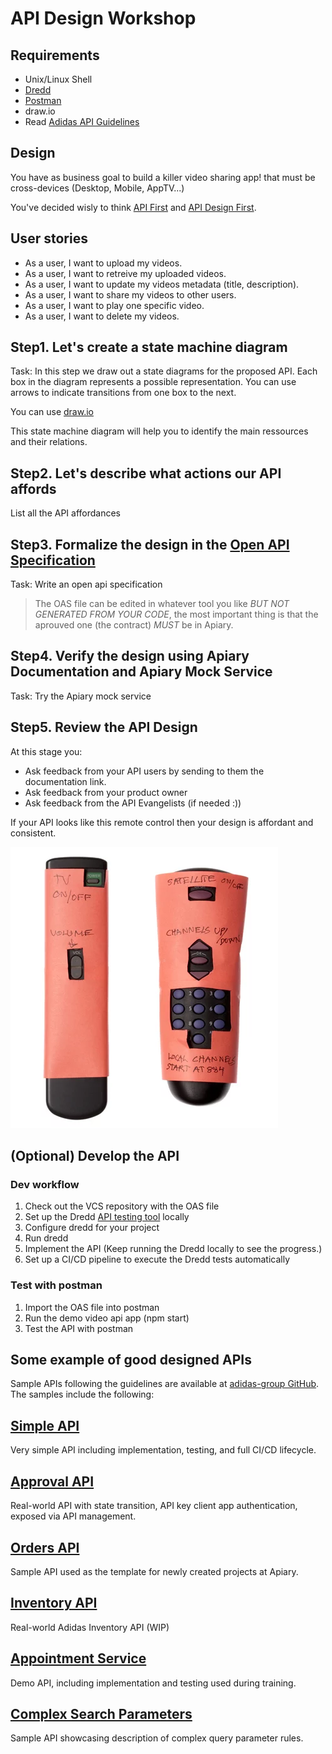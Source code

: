 # API Design Workshop


## Requirements

- Unix/Linux Shell
- [Dredd](http://dredd.readthedocs.io/en/latest/)
- [Postman](https://www.getpostman.com/)
- draw.io
- Read [Adidas API Guidelines](https://adidas-group.gitbooks.io/api-guidelines/content/)

## Design

You have as business goal to build a killer video sharing app! that must be cross-devices (Desktop, Mobile, AppTV...)

You've decided wisly to think [API First](https://adidas-group.gitbooks.io/api-guidelines/content/core-principles/api-first.html) and [API Design First](https://adidas-group.gitbooks.io/api-guidelines/content/core-principles/design-maturity.html).


## User stories

- As a user, I want to upload my videos.
- As a user, I want to retreive my uploaded videos.
- As a user, I want to update my videos metadata (title, description).
- As a user, I want to share my videos to other users.
- As a user, I want to play one specific video.
- As a user, I want to delete my videos.

## Step1. Let's create a state machine diagram

Task: In this step we draw out a state diagrams for the proposed API. Each box in the diagram represents a possible representation. You can use arrows to indicate transitions from one box to the next.

You can use [draw.io](draw.io)

This state machine diagram will help you to identify the main ressources and their relations.


## Step2. Let's describe what actions our API affords

List all the API affordances


## Step3. Formalize the design in the [Open API Specification](http://swagger.io/specification/)

Task: Write an open api specification


> The OAS file can be edited in whatever tool you like *BUT NOT GENERATED FROM YOUR CODE*, the most important thing is that the aprouved one (the contract) *MUST* be in Apiary.



## Step4. Verify the design using Apiary Documentation and Apiary Mock Service

Task: Try the Apiary mock service

## Step5. Review the API Design


At this stage you:

- Ask feedback from your API users by sending to them the documentation link.
- Ask feedback from your product owner
- Ask feedback from the API Evangelists (if needed :))

If your API looks like this remote control then your design is affordant and consistent.

![Grandma Remote control](https://raw.githubusercontent.com/Amzani/api-lifecycle-tutorial/master/img/remote.webp)



## (Optional) Develop the API

### Dev workflow

1. Check out the VCS repository with the OAS file
2. Set up the Dredd [API testing tool](https://github.com/apiaryio/dredd) locally
3. Configure dredd for your project
4. Run dredd 
5. Implement the API (Keep running the Dredd locally to see the progress.)
6. Set up a CI/CD pipeline to execute the Dredd tests automatically


### Test with postman

1. Import the OAS file into postman
2. Run the demo video api app (npm start)
2. Test the API with postman



## Some example of good designed APIs

Sample APIs following the guidelines are available at [adidas-group GitHub](https://github.com/adidas-group). The samples include the following:


## [Simple API](https://github.com/adidas-group/demo-simple-api)
Very simple API including implementation, testing, and full CI/CD lifecycle.

## [Approval API](https://github.com/adidas-group/demo-approval-api)
Real-world API with state transition, API key client app authentication, exposed via API management.

## [Orders API](https://github.com/adidas-group/demo-orders-api)
Sample API used as the template for newly created projects at Apiary.

## [Inventory API](https://eainventoryapi.docs.apiary.io/)
Real-world Adidas Inventory API (WIP)

## [Appointment Service](https://github.com/adidas-group/demo-appointment-service)
Demo API, including implementation and testing used during training.

## [Complex Search Parameters](https://github.com/adidas-group/demo-complex-search)
Sample API showcasing description of complex query parameter rules.





